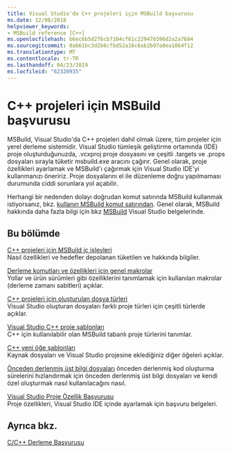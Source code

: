 ```yaml
---
title: Visual Studio'da C++ projeleri için MSBuild başvurusu
ms.date: 12/08/2018
helpviewer_keywords:
- MSBuild reference [C++]
ms.openlocfilehash: b6ec6b5d276cb7104cf61c229476596d2a2a7684
ms.sourcegitcommit: 0ab61bc3d2b6cfbd52a16c6ab2b97a8ea1864f12
ms.translationtype: MT
ms.contentlocale: tr-TR
ms.lasthandoff: 04/23/2019
ms.locfileid: "62320935"
---
```

# <a name="msbuild-reference-for-c-projects"></a>C++ projeleri için MSBuild başvurusu

MSBuild, Visual Studio'da C++ projeleri dahil olmak üzere, tüm projeler için yerel derleme sistemidir. Visual Studio tümleşik geliştirme ortamında (IDE) proje oluşturduğunuzda, .vcxproj proje dosyasını ve çeşitli .targets ve .props dosyaları sırayla tüketir msbuild.exe aracını çağırır. Genel olarak, proje özellikleri ayarlamak ve MSBuild'ı çağırmak için Visual Studio IDE'yi kullanmanızı öneririz. Proje dosyalarını el ile düzenleme doğru yapılmaması durumunda ciddi sorunlara yol açabilir.

Herhangi bir nedenden dolayı doğrudan komut satırında MSBuild kullanmak istiyorsanız, bkz. [kullanın MSBuild komut satırından](../msbuild-visual-cpp.md). Genel olarak, MSBuild hakkında daha fazla bilgi için bkz [MSBuild](/visualstudio/msbuild/msbuild) Visual Studio belgelerinde.

## <a name="in-this-section"></a>Bu bölümde

[C++ projeleri için MSBuild iç işlevleri](msbuild-visual-cpp-overview.md)<br/>
Nasıl özellikleri ve hedefler depolanan tüketilen ve hakkında bilgiler.

[Derleme komutları ve özellikleri için genel makrolar](common-macros-for-build-commands-and-properties.md)<br/>
Yollar ve ürün sürümleri gibi özelliklerini tanımlamak için kullanılan makrolar (derleme zamanı sabitleri) açıklar.

[C++ projeleri için oluşturulan dosya türleri](file-types-created-for-visual-cpp-projects.md)<br/>
Visual Studio oluşturan dosyaları farklı proje türleri için çeşitli türlerde açıklar.

[Visual Studio C++ proje şablonları](visual-cpp-project-types.md)<br>
C++ için kullanılabilir olan MSBuild tabanlı proje türlerini tanımlar.

[C++ yeni öğe şablonları](using-visual-cpp-add-new-item-templates.md)<br>
Kaynak dosyaları ve Visual Studio projesine eklediğiniz diğer öğeleri açıklar.

[Önceden derlenmiş üst bilgi dosyaları](../creating-precompiled-header-files.md) önceden derlenmiş kod oluşturma sürelerini hızlandırmak için önceden derlenmiş üst bilgi dosyaları ve kendi özel oluşturmak nasıl kullanılacağını nasıl.

[Visual Studio Proje Özellik Başvurusu](property-pages-visual-cpp.md)<br/>
Proje özellikleri, Visual Studio IDE içinde ayarlamak için başvuru belgeleri.

## <a name="see-also"></a>Ayrıca bkz.

[C/C++ Derleme Başvurusu](c-cpp-building-reference.md)